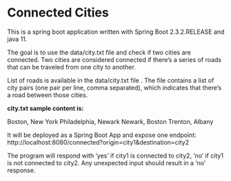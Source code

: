 # Connected Cities

This is a spring boot application written with Spring Boot 2.3.2.RELEASE and java 11.

The goal is to use the data/city.txt file and check if two cities are connected.
Two cities are considered connected if there’s a series of roads that can be traveled from one city to another.

List of roads is available in the data/city.txt file .
The file contains a list of city pairs (one pair per line, comma separated), which indicates that there’s a road between those cities.

**city.txt sample content is:**

  Boston, New York
  Philadelphia, Newark
  Newark, Boston
  Trenton, Albany  

It will be deployed as a Spring Boot App and expose one endpoint:
http://localhost:8080/connected?origin=city1&destination=city2

The program will respond with ‘yes’ if city1 is connected to city2, ’no’ if city1 is not connected to city2.
Any unexpected input should result in a ’no’ response.
